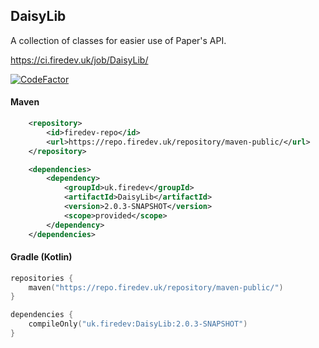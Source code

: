 ## DaisyLib

A collection of classes for easier use of Paper's API.

https://ci.firedev.uk/job/DaisyLib/

[![CodeFactor](https://www.codefactor.io/repository/github/fireml-dev/daisylib/badge)](https://www.codefactor.io/repository/github/fireml-dev/daisylib)

#### Maven

```xml
    <repository>
        <id>firedev-repo</id>
        <url>https://repo.firedev.uk/repository/maven-public/</url>
    </repository>
```
```xml
    <dependencies>
        <dependency>
            <groupId>uk.firedev</groupId>
            <artifactId>DaisyLib</artifactId>
            <version>2.0.3-SNAPSHOT</version>
            <scope>provided</scope>
        </dependency>
    </dependencies>
```

#### Gradle (Kotlin)
```kotlin
repositories {
    maven("https://repo.firedev.uk/repository/maven-public/")
}

dependencies {
    compileOnly("uk.firedev:DaisyLib:2.0.3-SNAPSHOT")
}
```